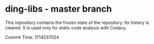 # ding-libs - master branch

This repository contains the frozen state of the repository.
Its history is cleared. It is used only for static code
analysis with Codacy.

Commit Time: 1714537024